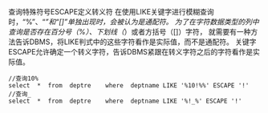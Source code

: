 查询特殊符号ESCAPE定义转义符
在使用LIKE关键字进行模糊查询时，“%”、“_”和“[]”单独出现时，会被认为是通配符。
为了在字符数据类型的列中查询是否存在百分号（%）、下划线（_）或者方括号（[]）字符，
就需要有一种方法告诉DBMS，将LIKE判式中的这些字符看作是实际值，而不是通配符。
关键字ESCAPE允许确定一个转义字符，告诉DBMS紧跟在转义字符之后的字符看作是实际值。

    //查询10%  
    select  *  from  deptre    where  deptname LIKE '%10!%%' ESCAPE '!'  
    //查询_  
    select  *  from  deptre    where  deptname LIKE '%!_%' ESCAPE '!'          